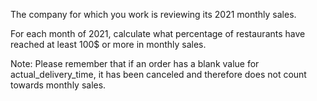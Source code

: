 The company for which you work is reviewing its 2021 monthly sales.

For each month of 2021, calculate what percentage of restaurants have reached at least 100$ or more in monthly sales.

Note: Please remember that if an order has a blank value for actual_delivery_time, it has been canceled and therefore does not count towards monthly sales.